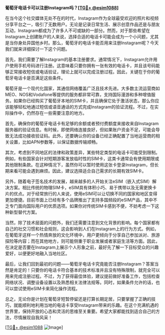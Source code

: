 **葡萄牙电话卡可以注册Instagram吗？[[TG💪+ @esim1088](https://t.me/s/esim1088)]**

在当今这个社交媒体无处不在的时代，Instagram作为全球最受欢迎的照片和视频分享平台之一，吸引了无数用户。无论是记录日常生活、展示创意作品还是与朋友互动，Instagram都成为了许多人不可或缺的一部分。然而，对于那些希望在Instagram上创建账户的人来说，选择合适的电话卡可能会成为一个小问题，尤其是当你身处异国他乡时。那么，葡萄牙的电话卡能否用来注册Instagram呢？今天我们就来详细探讨一下这个问题。

首先，我们需要了解Instagram的基本注册要求。通常情况下，Instagram允许用户使用手机号码进行注册。这意味着只要你拥有一张有效的电话卡，并且该号码能够正常接收短信或电话验证，理论上就可以完成注册过程。因此，关键在于你的葡萄牙电话卡是否满足这些条件。

葡萄牙是一个现代化国家，其通信网络覆盖广泛且技术先进。大多数主流运营商如MEO、NOS和Vodafone等提供的服务都非常可靠，支持国际漫游和多种增值服务。如果你已经购买了葡萄牙本地的SIM卡，并且确保它处于激活状态，那么你应该能够轻松地通过短信或语音通话的方式完成Instagram的验证流程。不过，在实际操作中，仍然存在一些需要注意的地方。

首先，确保你的葡萄牙电话卡有足够的余额或者预付费额度来接收来自Instagram服务器的验证信息。有时候，即使网络连接良好，但如果账户资金不足，可能会导致无法成功接收验证码。此外，还要确认你的设备已经正确配置了当地运营商的相关设置，比如APN参数等，以保证数据传输顺畅。

其次，考虑到不同地区的法律和政策差异，某些特定类型的电话卡可能受到限制。例如，有些国家会针对短期游客发放临时性的SIM卡，这类卡通常会有使用期限或其他限制条款。在这种情况下，虽然你可以暂时使用这张卡登录Instagram，但长期来看可能会遇到麻烦。因此，建议选择适合自己需求的长期有效SIM卡。

另外，随着电子签名技术的发展，越来越多的人开始关注eSIM（嵌入式SIM）解决方案。相比传统的物理SIM卡，eSIM具有体积小巧、易于携带以及无需更换卡片的优点。对于经常旅行的人来说，使用eSIM可以让切换不同的国家和地区变得更加便捷。目前市面上已经有多个品牌推出了支持多国频段的eSIM产品，其中不乏专门面向国际用户的优质选项。如果你对传统SIM卡感到不便，不妨考虑一下这种新型替代方案。

当然，除了技术层面的问题外，我们还需要注意到文化背景的影响。每个国家都有自己的社交习惯和社会规则，这会影响到人们在Instagram上的行为方式。例如，在葡萄牙这样一个热情奔放的文化环境中，用户更倾向于分享自己参加派对、旅游探险等内容；而在其他地方，则可能侧重于职业发展或者家庭生活等方面。因此，在决定是否要在Instagram上展示个人形象之前，最好先了解一下目标受众的兴趣爱好，以便更好地融入当地社区。

最后，让我们回到最初的问题——葡萄牙电话卡究竟能否注册Instagram？答案当然是肯定的！只要你的电话卡符合基本的技术标准并且没有特殊限制，就完全可以用来完成注册过程。不过，为了获得最佳体验，建议提前做好准备工作，包括检查网络状况、调整设备设置以及熟悉相关法律法规等。同时，如果条件允许的话，也可以尝试使用eSIM卡来简化操作流程。

总之，无论你是计划在葡萄牙短暂停留还是打算长期定居，只要掌握了正确的技巧，就能顺利地利用当地的电话卡享受Instagram带来的乐趣。在这个充满机遇的世界里，保持开放的心态和灵活的思维至关重要。希望大家都能找到适合自己的方法，尽情展现自我风采！

[[TG💪+ @esim1088](https://t.me/s/esim1088) ![Image](https://i.postimg.cc/4NQfJmqS/Snipaste-2025-05-13-00-14-12.png)]